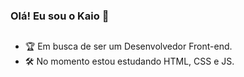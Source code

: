 ### Olá! Eu sou o Kaio 👋 
##
- 🏆 Em busca de ser um Desenvolvedor Front-end.
- 🛠 No momento estou estudando HTML, CSS e JS.

